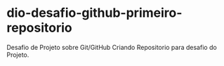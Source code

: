 # dio-desafio-github-primeiro-repositorio
Desafio de Projeto sobre Git/GitHub
Criando Repositorio para desafio do Projeto.
